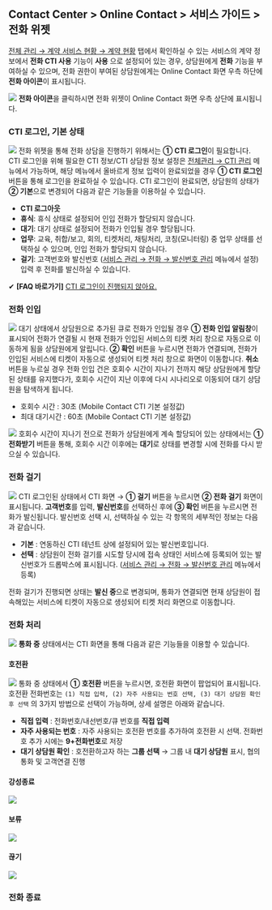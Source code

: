## Contact Center > Online Contact > 서비스 가이드 > 전화 위젯

[전체 관리 → 계약 서비스 현황 → 계약 현황](https://docs.toast.com/ko/Contact%20Center/ko/online-contact-guide-global-management/#_2) 탭에서 확인하실 수 있는 서비스의 계약 정보에서 **전화 CTI 사용** 기능이 **사용** 으로 설정되어 있는 경우, 상담원에게 **전화** 기능을 부여하실 수 있으며, 전화 권한이 부여된 상담원에게는 Online Contact 화면 우측 하단에 **전화 아이콘**이 표시됩니다.

![](http://static.toastoven.net/prod_contact_center/cti_1.gif)
**전화 아이콘**을 클릭하시면 전화 위젯이 Online Contact 화면 우측 상단에 표시됩니다. 

### CTI 로그인, 기본 상태
![](http://static.toastoven.net/prod_contact_center/2.2.3-(10).png)
전화 위젯을 통해 전화 상담을 진행하기 위해서는 **① CTI 로그인**이 필요합니다. CTI 로그인을 위해 필요한 CTI 정보/CTI 상담원 정보 설정은 [전체관리 → CTI 관리](https://docs.toast.com/ko/Contact%20Center/ko/online-contact-guide-global-management/#cti) 메뉴에서 가능하며, 해당 메뉴에서 올바르게 정보 입력이 완료되었을 경우 **① CTI 로그인** 버튼을 통해 로그인을 완료하실 수 있습니다. CTI 로그인이 완료되면, 상담원의 상태가 **② 기본**으로 변경되어 다음과 같은 기능들을 이용하실 수 있습니다.

- **CTI 로그아웃**
- **휴식**: 휴식 상태로 설정되어 인입 전화가 할당되지 않습니다.
- **대기**: 대기 상태로 설정되어 전화가 인입될 경우 할당됩니다.
- **업무**: 교육, 취합/보고, 회의, 티켓처리, 채팅처리, 코칭(모니터링) 중 업무 상태를 선택하실 수 있으며, 인입 전화가 할당되지 않습니다.
- **걸기**: 고객번호와 발신번호 ([서비스 관리 → 전화 → 발신번호 관리](https://docs.toast.com/ko/Contact%20Center/ko/online-contact-guide-service-management/#_33) 메뉴에서 설정) 입력 후 전화를 발신하실 수 있습니다. 

✔ **\[FAQ 바로가기]** [CTI 로그인이 진행되지 않아요.](https://nhn-contact.oc.toast.com/oc/hc/article/103/)

### 전화 인입
![](http://static.toastoven.net/prod_contact_center/2.2.3-(11).png)
대기 상태에서 상담원으로 추가된 큐로 전화가 인입될 경우 **① 전화 인입 알림창**이 표시되어 전화가 연결될 시 현재 전화가 인입된 서비스의 티켓 처리 창으로 자동으로 이동하게 됨을 상담원에게 알립니다. **② 확인** 버튼을 누르시면 전화가 연결되며, 전화가 인입된 서비스에 티켓이 자동으로 생성되어 티켓 처리 창으로 화면이 이동합니다. **취소** 버튼을 누르실 경우 전화 인입 건은 호회수 시간이 지나기 전까지 해당 상담원에게 할당된 상태를 유지했다가, 호회수 시간이 지난 이후에 다시 시나리오로 이동되어 대기 상담원을 탐색하게 됩니다. 

- 호회수 시간 : 30초 (Mobile Contact CTI 기본 설정값)
- 최대 대기시간 : 60초 (Mobile Contact CTI 기본 설정값)

![](http://static.toastoven.net/prod_contact_center/2.2.3-(11)_1.png)
호회수 시간이 지나기 전으로 전화가 상담원에게 계속 할당되어 있는 상태에서는 **① 전화받기** 버튼을 통해, 호회수 시간 이후에는 **대기**로 상태를 변경할 시에 전화를 다시 받으실 수 있습니다. 

### 전화 걸기
![](http://static.toastoven.net/prod_contact_center/2.2.3-(12).png)
CTI 로그인된 상태에서 CTI 화면 → **① 걸기** 버튼을 누르시면 **② 전화 걸기** 화면이 표시됩니다.
**고객번호**를 입력, **발신번호**를 선택하신 후에 **③ 확인** 버튼을 누르시면 전화가 발신됩니다. 발신번호 선택 시, 선택하실 수 있는 각 항목의 세부적인 정보는 다음과 같습니다.

- **기본** : 연동하신 CTI 테넌트 상에 설정되어 있는 발신번호입니다. 
- **선택** : 상담원이 전화 걸기를 시도할 당시에 접속 상태인 서비스에 등록되어 있는 발신번호가 드롭박스에 표시됩니다. ([서비스 관리 → 전화 → 발신번호 관리](https://docs.toast.com/ko/Contact%20Center/ko/online-contact-guide-service-management/#_33) 메뉴에서 등록)

전화 걸기가 진행되면 상태는 **발신 중**으로 변경되며, 통화가 연결되면 현재 상담원이 접속해있는 서비스에 티켓이 자동으로 생성되어 티켓 처리 화면으로 이동합니다.

### 전화 처리
![](http://static.toastoven.net/prod_contact_center/2.2.3-(13).png)
**통화 중** 상태에서는 CTI 화면을 통해 다음과 같은 기능들을 이용할 수 있습니다.

#### 호전환
![](http://static.toastoven.net/prod_contact_center/2.2.3-(13)_1.png)
통화 중 상태에서 **① 호전환** 버튼을 누르시면, 호전환 화면이 팝업되어 표시됩니다.
호전환 전화번호는 `(1) 직접 입력, (2) 자주 사용되는 번호 선택, (3) 대기 상담원 확인 후 선택` 의 3가지 방법으로 선택이 가능하며, 상세 설명은 아래와 같습니다.

- **직접 입력** : 전화번호/내선번호/큐 번호를 **직접 입력** 
- **자주 사용되는 번호** : 자주 사용되는 호전환 번호를 추가하여 호전환 시 선택. 전화번호 추가 시에는 **9+전화번호**로 저장
- **대기 상담원 확인** : 호전환하고자 하는 **그룹 선택** → 그룹 내 **대기 상담원** 표시, 협의통화 및 고객연결 진행 

#### 강성종료
![](http://static.toastoven.net/prod_contact_center/2.2.3-(13)_2.png)

#### 보류
![](http://static.toastoven.net/prod_contact_center/2.2.3-(13)_3.png)

#### 끊기
![](http://static.toastoven.net/prod_contact_center/2.2.3-(13)_4.png)

### 전화 종료
